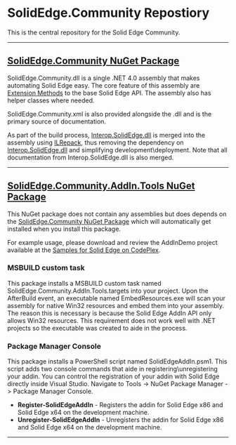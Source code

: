 SolidEdge.Community Repostiory
================
This is the central repository for the Solid Edge Community.

---

## [SolidEdge.Community NuGet Package](https://www.nuget.org/packages/SolidEdge.Community)
SolidEdge.Community.dll is a single .NET 4.0 assembly that makes automating Solid Edge easy. The core feature of this assembly are [Extension Methods](http://msdn.microsoft.com/library/bb383977.aspx) to the base Solid Edge API. The assembly also has helper classes where needed.

SolidEdge.Community.xml is also provided alongside the .dll and is the primary source of documentation.

As part of the build process, [Interop.SolidEdge.dll](https://www.nuget.org/packages/Interop.SolidEdge) is merged into the assembly using [ILRepack](https://www.nuget.org/packages/ILRepack), thus removing the dependency on [Interop.SolidEdge.dll](https://www.nuget.org/packages/Interop.SolidEdge) and simplifying development\deployment. Note that all documentation from Interop.SolidEdge.dll is also merged.

---

## [SolidEdge.Community.AddIn.Tools NuGet Package](https://www.nuget.org/packages/SolidEdge.Community.AddIn.Tools)

This NuGet package does not contain any assemblies but does depends on the [SolidEdge.Community NuGet Package](https://www.nuget.org/packages/SolidEdge.Community) which will automatically get installed when you install this package.

For example usage, please download and review the AddInDemo project available at the [Samples for Solid Edge on CodePlex](https://solidedgesamples.codeplex.com).

### MSBUILD custom task
This package installs a MSBUILD custom task named SolidEdge.Community.AddIn.Tools.targets into your project. Upon the AfterBuild event, an executable named EmbedResources.exe will scan your assembly for native Win32 resources and embed them into your assembly. The reason this is necessary is because the Solid Edge AddIn API only allows Win32 resources. This requirement does not work well with .NET projects so the executable was created to aide in the process.

### Package Manager Console
This package installs a PowerShell script named SolidEdgeAddIn.psm1. This script adds two console commands that aide in registering\unregistering your addin.  You can control the registration of your addin with Solid Edge directly inside Visual Studio. Navigate to Tools -> NuGet Package Manager -> Package Manager Console. 

* **Register-SolidEdgeAddIn** - Registers the addin for Solid Edge x86 and Solid Edge  x64 on the development machine.
* **Unregister-SolidEdgeAddIn** - Unregisters the addin for Solid Edge x86 and Solid Edge x64 on the development machine.

---
